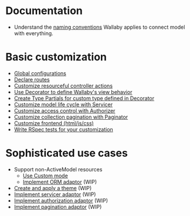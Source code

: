 # Documentation

- Understand the [naming conventions](convention.md) Wallaby applies to connect model with everything.

# Basic customization

- [Global configurations](configuration.md)
- [Declare routes](route.md)
- [Customize resourceful controller actions](controller.md)
- [Use Decorator to define Wallaby's view behavior](decorator.md)
- [Create Type Partials for custom type defined in Decorator](view.md)
- [Customize model life cycle with Servicer](servicer.md)
- [Customize access control with Authorizer](authorizer.md)
- [Customize collection pagination with Paginator](paginator.md)
- [Customize frontend (html/js/css)](frontend.md)
- [Write RSpec tests for your customization](test.md)

# Sophisticated use cases

- Support non-ActiveModel resources
  - [Use Custom mode](custom.md)
  - [Implement ORM adaptor](orm_adaptor.md) (WIP)
- [Create and apply a theme](theme.md) (WIP)
- [Implement servicer adaptor](servicer_adaptor.md) (WIP)
- [Implement authorization adaptor](authorization_adaptor.md) (WIP)
- [Implement pagination adaptor](pagination_adaptor.md) (WIP)

